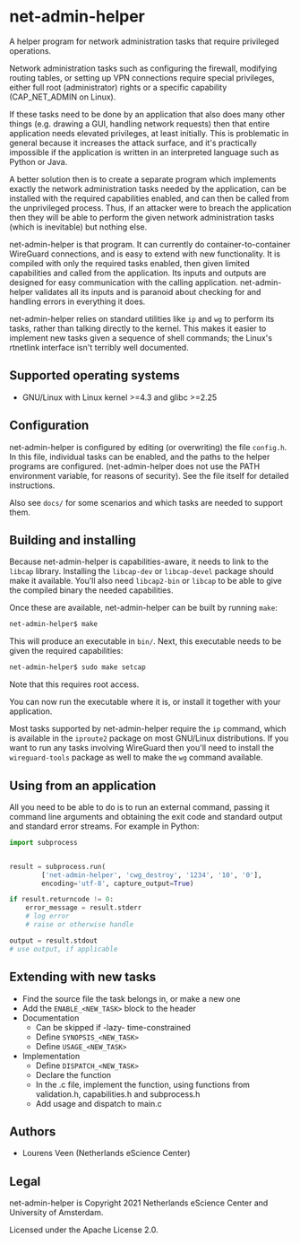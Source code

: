 # net-admin-helper

A helper program for network administration tasks that require privileged
operations.

Network administration tasks such as configuring the firewall, modifying routing
tables, or setting up VPN connections require special privileges, either full
root (administrator) rights or a specific capability (CAP_NET_ADMIN on Linux).

If these tasks need to be done by an application that also does many other
things (e.g. drawing a GUI, handling network requests) then that entire
application needs elevated privileges, at least initially. This is problematic
in general because it increases the attack surface, and it's practically
impossible if the application is written in an interpreted language such as
Python or Java.

A better solution then is to create a separate program which implements exactly
the network administration tasks needed by the application, can be installed
with the required capabilities enabled, and can then be called from the
unprivileged process. Thus, if an attacker were to breach the application then
they will be able to perform the given network administration tasks (which is
inevitable) but nothing else.

net-admin-helper is that program. It can currently do container-to-container
WireGuard connections, and is easy to extend with new functionality. It is
compiled with only the required tasks enabled, then given limited capabilities
and called from the application. Its inputs and outputs are designed for easy
communication with the calling application. net-admin-helper validates all its
inputs and is paranoid about checking for and handling errors in everything it
does.

net-admin-helper relies on standard utilities like `ip` and `wg` to perform its
tasks, rather than talking directly to the kernel. This makes it easier to
implement new tasks given a sequence of shell commands; the Linux's rtnetlink
interface isn't terribly well documented.


## Supported operating systems

- GNU/Linux with Linux kernel >=4.3 and glibc >=2.25


## Configuration

net-admin-helper is configured by editing (or overwriting) the file `config.h`.
In this file, individual tasks can be enabled, and the paths to the helper
programs are configured. (net-admin-helper does not use the PATH environment
variable, for reasons of security). See the file itself for detailed
instructions.

Also see `docs/` for some scenarios and which tasks are needed to support them.


## Building and installing

Because net-admin-helper is capabilities-aware, it needs to link to the `libcap`
library. Installing the `libcap-dev` or `libcap-devel` package should make it
available. You'll also need `libcap2-bin` or `libcap` to be able to give the
compiled binary the needed capabilities.

Once these are available, net-admin-helper can be built by running `make`:

```bash
net-admin-helper$ make
```

This will produce an executable in `bin/`. Next, this executable needs to be
given the required capabilities:

```bash
net-admin-helper$ sudo make setcap
```

Note that this requires root access.

You can now run the executable where it is, or install it together with your
application.

Most tasks supported by net-admin-helper require the `ip` command, which is
available in the `iproute2` package on most GNU/Linux distributions. If you want
to run any tasks involving WireGuard then you'll need to install the
`wireguard-tools` package as well to make the `wg` command available.


## Using from an application

All you need to be able to do is to run an external command, passing it command
line arguments and obtaining the exit code and standard output and standard
error streams. For example in Python:

```python
import subprocess


result = subprocess.run(
        ['net-admin-helper', 'cwg_destroy', '1234', '10', '0'],
        encoding='utf-8', capture_output=True)

if result.returncode != 0:
    error_message = result.stderr
    # log error
    # raise or otherwise handle

output = result.stdout
# use output, if applicable
```


## Extending with new tasks

- Find the source file the task belongs in, or make a new one
- Add the `ENABLE_<NEW_TASK>` block to the header
- Documentation
    - Can be skipped if -lazy- time-constrained
    - Define `SYNOPSIS_<NEW_TASK>`
    - Define `USAGE_<NEW_TASK>`
- Implementation
    - Define `DISPATCH_<NEW_TASK>`
    - Declare the function
    - In the .c file, implement the function, using functions from validation.h,
      capabilities.h and subprocess.h
    - Add usage and dispatch to main.c

## Authors

- Lourens Veen (Netherlands eScience Center)


## Legal

net-admin-helper is Copyright 2021 Netherlands eScience Center and
University of Amsterdam.

Licensed under the Apache License 2.0.

